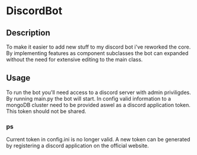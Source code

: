 # DiscordBot

## Description

To make it easier to add new stuff to my discord bot i've reworked the core. By implementing features as component subclasses the bot can expanded without the need for extensive editing to the main class. 

## Usage

To run the bot you'll need access to a discord server with admin priviligdes. By running main.py the bot will start. In config valid information to a mongoDB cluster need to be provided aswel as a discord application token. This token should not be shared.

### ps

Current token in config.ini is no longer valid. A new token can be generated by registering a discord application on the official website.
